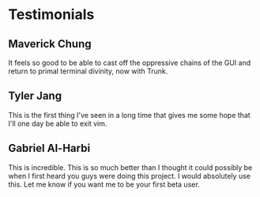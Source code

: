 # Testimonials

## Maverick Chung

It feels so good to be able to cast off the oppressive chains of the GUI and return to primal terminal divinity, now with Trunk.

## Tyler Jang

This is the first thing I've seen in a long time that gives me some hope that I'll one day be able to exit vim.

## Gabriel Al-Harbi

This is incredible. This is so much better than I thought it could possibly be when I first heard you guys were doing this project. I would absolutely use this. Let me know if you want me to be your first beta user.
